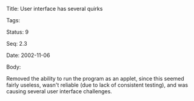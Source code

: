 Title:  User interface has several quirks

Tags:   

Status: 9

Seq:    2.3

Date:   2002-11-06

Body:

Removed the ability to run the program as an applet, since this seemed fairly useless, wasn't reliable (due to lack of consistent testing), and was causing several user interface challenges.
